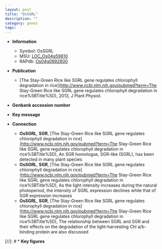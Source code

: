 ```yaml
---
layout: post
title: "OsSGRL"
description: ""
category: genes
tags: 
---
```


* **Information**  
    + Symbol: OsSGRL  
    + MSU: [LOC_Os04g59610](http://rice.plantbiology.msu.edu/cgi-bin/ORF_infopage.cgi?orf=LOC_Os04g59610)  
    + RAPdb: [Os04g0692600](http://rapdb.dna.affrc.go.jp/viewer/gbrowse_details/irgsp1?name=Os04g0692600)  

* **Publication**  
    + [The Stay-Green Rice like SGRL gene regulates chlorophyll degradation in rice](http://www.ncbi.nlm.nih.gov/pubmed?term=The Stay-Green Rice like SGRL gene regulates chlorophyll degradation in rice%5BTitle%5D), 2013, J Plant Physiol.

* **Genbank accession number**  

* **Key message**  

* **Connection**  
    + __OsSGRL__, __SGR__, [The Stay-Green Rice like SGRL gene regulates chlorophyll degradation in rice](http://www.ncbi.nlm.nih.gov/pubmed?term=The Stay-Green Rice like SGRL gene regulates chlorophyll degradation in rice%5BTitle%5D), An SGR homologue, SGR-like (SGRL), has been detected in many plant species
    + __OsSGRL__, __SGR__, [The Stay-Green Rice like SGRL gene regulates chlorophyll degradation in rice](http://www.ncbi.nlm.nih.gov/pubmed?term=The Stay-Green Rice like SGRL gene regulates chlorophyll degradation in rice%5BTitle%5D), As the light intensity increases during the natural photoperiod, the intensity of SGRL expression declines while that of SGR expression increases
    + __OsSGRL__, __SGR__, [The Stay-Green Rice like SGRL gene regulates chlorophyll degradation in rice](http://www.ncbi.nlm.nih.gov/pubmed?term=The Stay-Green Rice like SGRL gene regulates chlorophyll degradation in rice%5BTitle%5D), The relationship between SGRL and SGR and their effects on the degradation of the light-harvesting Chl a/b-binding protein are also discussed

[//]: # * **Key figures**  


